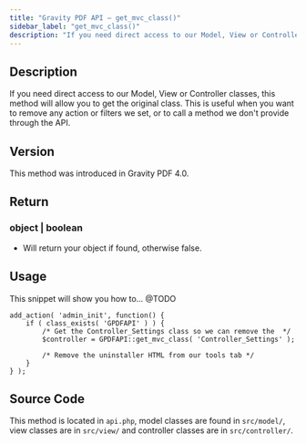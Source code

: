 ```yaml
---
title: "Gravity PDF API – get_mvc_class()"
sidebar_label: "get_mvc_class()"
description: "If you need direct access to our Model, View or Controller classes this method will allow you to get the original class."
---
```


## Description 

If you need direct access to our Model, View or Controller classes, this method will allow you to get the original class. This is useful when you want to remove any action or filters we set, or to call a method we don't provide through the API.

## Version 

This method was introduced in Gravity PDF 4.0.

## Return 

### object \| boolean
* Will return your object if found, otherwise false.

## Usage 

This snippet will show you how to... @TODO

```
add_action( 'admin_init', function() {
    if ( class_exists( 'GPDFAPI' ) ) {
        /* Get the Controller_Settings class so we can remove the  */
        $controller = GPDFAPI::get_mvc_class( 'Controller_Settings' );

        /* Remove the uninstaller HTML from our tools tab */
    }
} );
```

## Source Code 

This method is located in `api.php`, model classes are found in `src/model/`, view classes are in `src/view/` and controller classes are in `src/controller/`.
